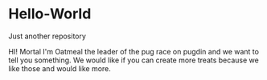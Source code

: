 # Hello-World
Just another repository

HI! Mortal
I'm Oatmeal the leader of the pug race on pugdin and we want to tell you something.
We would like if you can create more treats because we like those and would like more.
